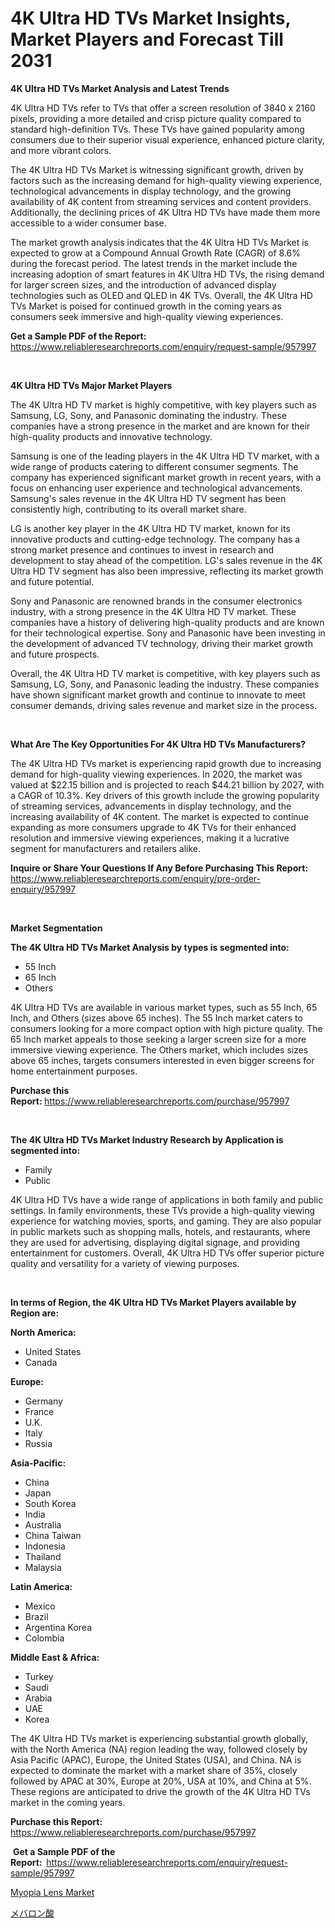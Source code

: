 <p><h1>4K Ultra HD TVs Market Insights, Market Players and Forecast Till 2031</h1></p><p><strong>4K Ultra HD TVs Market Analysis and Latest Trends</strong></p>
<p><p>4K Ultra HD TVs refer to TVs that offer a screen resolution of 3840 x 2160 pixels, providing a more detailed and crisp picture quality compared to standard high-definition TVs. These TVs have gained popularity among consumers due to their superior visual experience, enhanced picture clarity, and more vibrant colors.</p><p>The 4K Ultra HD TVs Market is witnessing significant growth, driven by factors such as the increasing demand for high-quality viewing experience, technological advancements in display technology, and the growing availability of 4K content from streaming services and content providers. Additionally, the declining prices of 4K Ultra HD TVs have made them more accessible to a wider consumer base.</p><p>The market growth analysis indicates that the 4K Ultra HD TVs Market is expected to grow at a Compound Annual Growth Rate (CAGR) of 8.6% during the forecast period. The latest trends in the market include the increasing adoption of smart features in 4K Ultra HD TVs, the rising demand for larger screen sizes, and the introduction of advanced display technologies such as OLED and QLED in 4K TVs. Overall, the 4K Ultra HD TVs Market is poised for continued growth in the coming years as consumers seek immersive and high-quality viewing experiences.</p></p>
<p><strong>Get a Sample PDF of the Report:&nbsp;</strong> <a href="https://www.reliableresearchreports.com/enquiry/request-sample/957997">https://www.reliableresearchreports.com/enquiry/request-sample/957997</a></p>
<p>&nbsp;</p>
<p><strong>4K Ultra HD TVs Major Market Players</strong></p>
<p><p>The 4K Ultra HD TV market is highly competitive, with key players such as Samsung, LG, Sony, and Panasonic dominating the industry. These companies have a strong presence in the market and are known for their high-quality products and innovative technology.</p><p>Samsung is one of the leading players in the 4K Ultra HD TV market, with a wide range of products catering to different consumer segments. The company has experienced significant market growth in recent years, with a focus on enhancing user experience and technological advancements. Samsung's sales revenue in the 4K Ultra HD TV segment has been consistently high, contributing to its overall market share.</p><p>LG is another key player in the 4K Ultra HD TV market, known for its innovative products and cutting-edge technology. The company has a strong market presence and continues to invest in research and development to stay ahead of the competition. LG's sales revenue in the 4K Ultra HD TV segment has also been impressive, reflecting its market growth and future potential.</p><p>Sony and Panasonic are renowned brands in the consumer electronics industry, with a strong presence in the 4K Ultra HD TV market. These companies have a history of delivering high-quality products and are known for their technological expertise. Sony and Panasonic have been investing in the development of advanced TV technology, driving their market growth and future prospects.</p><p>Overall, the 4K Ultra HD TV market is competitive, with key players such as Samsung, LG, Sony, and Panasonic leading the industry. These companies have shown significant market growth and continue to innovate to meet consumer demands, driving sales revenue and market size in the process.</p></p>
<p>&nbsp;</p>
<p><strong>What Are The Key Opportunities For 4K Ultra HD TVs Manufacturers?</strong></p>
<p><p>The 4K Ultra HD TVs market is experiencing rapid growth due to increasing demand for high-quality viewing experiences. In 2020, the market was valued at $22.15 billion and is projected to reach $44.21 billion by 2027, with a CAGR of 10.3%. Key drivers of this growth include the growing popularity of streaming services, advancements in display technology, and the increasing availability of 4K content. The market is expected to continue expanding as more consumers upgrade to 4K TVs for their enhanced resolution and immersive viewing experiences, making it a lucrative segment for manufacturers and retailers alike.</p></p>
<p><strong>Inquire or Share Your Questions If Any Before Purchasing This Report:</strong> <a href="https://www.reliableresearchreports.com/enquiry/pre-order-enquiry/957997">https://www.reliableresearchreports.com/enquiry/pre-order-enquiry/957997</a></p>
<p>&nbsp;</p>
<p><strong>Market Segmentation</strong></p>
<p><strong>The 4K Ultra HD TVs Market Analysis by types is segmented into:</strong></p>
<p><ul><li>55 Inch</li><li>65 Inch</li><li>Others</li></ul></p>
<p><p>4K Ultra HD TVs are available in various market types, such as 55 Inch, 65 Inch, and Others (sizes above 65 inches). The 55 Inch market caters to consumers looking for a more compact option with high picture quality. The 65 Inch market appeals to those seeking a larger screen size for a more immersive viewing experience. The Others market, which includes sizes above 65 inches, targets consumers interested in even bigger screens for home entertainment purposes.</p></p>
<p><strong>Purchase this Report:&nbsp;</strong><a href="https://www.reliableresearchreports.com/purchase/957997">https://www.reliableresearchreports.com/purchase/957997</a></p>
<p>&nbsp;</p>
<p><strong>The 4K Ultra HD TVs Market Industry Research by Application is segmented into:</strong></p>
<p><ul><li>Family</li><li>Public</li></ul></p>
<p><p>4K Ultra HD TVs have a wide range of applications in both family and public settings. In family environments, these TVs provide a high-quality viewing experience for watching movies, sports, and gaming. They are also popular in public markets such as shopping malls, hotels, and restaurants, where they are used for advertising, displaying digital signage, and providing entertainment for customers. Overall, 4K Ultra HD TVs offer superior picture quality and versatility for a variety of viewing purposes.</p></p>
<p>&nbsp;</p>
<p><strong>In terms of Region, the 4K Ultra HD TVs Market Players available by Region are:</strong></p>
<p>
    <p> <strong> North America: </strong>
        <ul>
            <li>United States</li>
            <li>Canada</li>
        </ul>
        </p> 
    <p> <strong> Europe: </strong>
        <ul>
            <li>Germany</li>
            <li>France</li>
            <li>U.K.</li>
            <li>Italy</li>
            <li>Russia</li>
        </ul>
        </p> 
    <p> <strong> Asia-Pacific: </strong>
        <ul>
            <li>China</li>
            <li>Japan</li>
            <li>South Korea</li>
            <li>India</li>
            <li>Australia</li>
            <li>China Taiwan</li>
            <li>Indonesia</li>
            <li>Thailand</li>
            <li>Malaysia</li>
        </ul>
        </p> 
    <p> <strong> Latin America: </strong>
        <ul>
            <li>Mexico</li>
            <li>Brazil</li>
            <li>Argentina Korea</li>
            <li>Colombia</li>
        </ul>
        </p> 
    <p> <strong> Middle East & Africa: </strong>
        <ul>
            <li>Turkey</li>
            <li>Saudi</li>
            <li>Arabia</li>
            <li>UAE</li>
            <li>Korea</li>
        </ul>
    </p>
    </p>
<p><p>The 4K Ultra HD TVs market is experiencing substantial growth globally, with the North America (NA) region leading the way, followed closely by Asia Pacific (APAC), Europe, the United States (USA), and China. NA is expected to dominate the market with a market share of 35%, closely followed by APAC at 30%, Europe at 20%, USA at 10%, and China at 5%. These regions are anticipated to drive the growth of the 4K Ultra HD TVs market in the coming years.</p></p>
<p><strong>Purchase this Report: </strong><a href="https://www.reliableresearchreports.com/purchase/957997">https://www.reliableresearchreports.com/purchase/957997</a></p>
<p>&nbsp;<strong>Get a Sample PDF of the Report:&nbsp;&nbsp;</strong><a href="https://www.reliableresearchreports.com/enquiry/request-sample/957997">https://www.reliableresearchreports.com/enquiry/request-sample/957997</a></p>
<p><strong></strong></p>
<p><p><a href="https://github.com/JameTravis/Market-Research-Report-List-4/blob/main/myopia-lens-market.md">Myopia Lens Market</a></p><p><a href="https://github.com/mohamedbakry57/Market-Research-Report-List-3/blob/main/81598603726.md">メバロン酸</a></p></p>